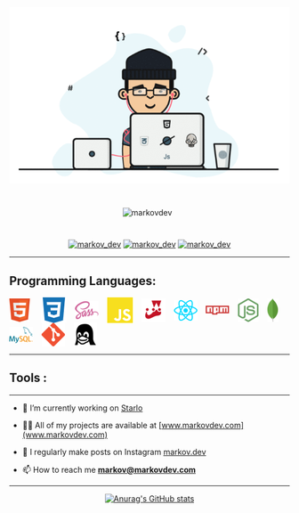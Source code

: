 <img src='./banner.gif'>

<p align="center" padding='200px' style="margin: 40px"> <img src="https://komarev.com/ghpvc/?username=markovdev&label=Profile%20views&color=f86969&style=for-the-badge " alt="markovdev" /> &nbsp;</p>

<div align="center"> <a href="https://twitter.com/markov_dev" target="blank"><img src="https://img.shields.io/twitter/follow/markov_dev?logo=twitter&style=for-the-badge" alt="markov_dev" /></a>
 <a href="https://instagram.com/markov.dev?igshid=MzRlODBiNWFlZA==" target="blank"><img src="https://img.shields.io/twitter/follow/markov.dev?logo=instagram&style=for-the-badge" alt="markov_dev" /></a>    <a href="https://instagram.com/markov.dev?igshid=MzRlODBiNWFlZA==" target="blank"><img src="https://img.shields.io/twitter/follow/markov.dev?logo=linkedin&style=for-the-badge" alt="markov_dev" /></a> </div>

---

## Programming Languages:

 <div align='' > 
 <img  align='center' src='html-icon.png'> &nbsp; &nbsp;
  <img  align='center' src='css3.png'>&nbsp; &nbsp;
 <img  align='center' src='sass-icon.png'>&nbsp; &nbsp;
 <img  align='center' src='javascript.png'>&nbsp; &nbsp;
 <img align='center'  src='jest-js-icon.png'>&nbsp; &nbsp;
 <img align='center'  src='react-js-icon.png'>&nbsp; &nbsp;
 <img align='center'  src='npm-icon.png'>&nbsp; &nbsp;
 <img align='center'  src='node-js-icon.png'>&nbsp; &nbsp;
 <img align='center'  src='mongodb-icon.png'>&nbsp; &nbsp;
 <img align='center'  src='mysql-icon.png'>&nbsp; &nbsp;
 <img align='center'  src='git-icon.png'>&nbsp; &nbsp;
 <img align='center'  src='linux-icon.png'>&nbsp; &nbsp;
</div>

---

## Tools :

</div>

---

- 🔭 I’m currently working on [Starlo](www.starlo.markovdev.com)

- 👨‍💻 All of my projects are available at [www.markovdev.com](www.markovdev.com)

- 📝 I regularly make posts on Instagram [markov.dev](https://instagram.com/markov.dev?igshid=MzRlODBiNWFlZA==)

- 📫 How to reach me **markov@markovdev.com**

---

<div align='center'>

[![Anurag's GitHub stats](https://github-readme-stats.vercel.app/api?username=markovdev&show_icons=true&bg_color=0d0d0d&text_color=f8f9fa&custom_title=🔥%20My%20Stats:&ring_color=f86969&icon_color=f86969&title_color=f86969&hide_border=true)](https://github.com/anuraghazra/github-readme-stats)

</div>
